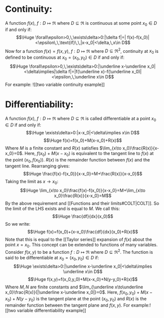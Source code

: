 # Continuity:

A function $f(x)$, $f:D\mapsto\Re$ where $D\subseteq\Re$ is continuous at some point $x_0\in D$ if and only if:$$\Huge \forall\epsilon>0,\,\exists\delta>0:|\delta f|=|
f(x)-f(x_0)|<\epsilon\,\,\text{if}\,\,|x-x_0|<\delta,\,x\in D$$
Now for a function $f(x)=f(x,y)$, $f:D\mapsto\Re$ where $D\subseteq\Re^2$, continuity at $x_0$ is defined to be continuous at $x_0=(x_0,y_0)\in D$ if and only if:$$\Huge \forall\epsilon>0,\,\exists\delta>0:|\underline x-\underline x_0|<\delta\implies|\delta f|=|f(\underline x)-f(\underline x_0)|<\epsilon,\,\underline x\in D$$
For example:
![[two variable continuity example]]

# Differentiability:

A function $f(x)$, $f:D\mapsto\Re$ where $D\subseteq\Re$ is called differentiable at a point $x_0\in D$ if and only if:$$\Huge \exists\delta>0:|x-x_0|<\delta\implies x\in D$$$$\Huge f(x)=f(x_0)+M(x-x_0)+R(x)$$Where $M$ is a finite constant and $R(x)$ satisfies $\lim_{x\to x_0}\frac{R(x)}{x-x_0}=0$. Here, $f(x_0)+M(x-x_0)$ is equivalent to the tangent line to $f(x)$ at the point $(x_0,f(x_0))$. $R(x)$ is the remainder function between $f(x)$ and the tangent line. Rearranging gives:$$\Huge \frac{f(x)-f(x_0)}{x-x_0}=M+\frac{R(x)}{x-x_0}$$Taking the limit as $x\to x_0$:$$\Huge \lim_{x\to x_0}\frac{f(x)-f(x_0)}{x-x_0}=M+\lim_{x\to x_0}\frac{R(x)}{x-x_0}=M$$By the above requirement and [[Functions and their limits#COLT|COLT]]. So the limit of the LHS exists and is equal to $M$. We call this:$$\Huge \frac{df}{dx}(x_0)$$So we write:$$\Huge f(x)=f(x_0)+(x-x_0)\frac{df}{dx}(x_0)+R(x)$$Note that this is equal to the [[Taylor series]] expansion of $f(x)$ about the point $x=x_0$. This concept can be extended to functions of many variables. Consider $f(x,y)$ to be a function $f:D\mapsto\Re$ where $D\subseteq\Re^2$. The function is said to be differentiable at $x_0=(x_0,y_0)\in D$ if:$$\Huge \exists\delta>0:|\underline x-\underline x_0|<\delta\implies \underline x\in D$$$$\Huge f(x,y)=f(x_0,y_0)+M(x-x_0)+N(y-y_0)+R(x)$$Where $M,N$ are finite constants and $\lim_{\underline x\to\underline x_0}\frac{R(x)}{|\underline x-\underline x_0|}=0$. Here, $f(x_0,y_0)+M(x-x_0)+N(y-y_0)$ is the tangent plane at the point $(x_0,y_0)$ and $R(x)$ is the remainder function between the tangent plane and $f(x,y)$. For example:![[two variable differentiability example]]
